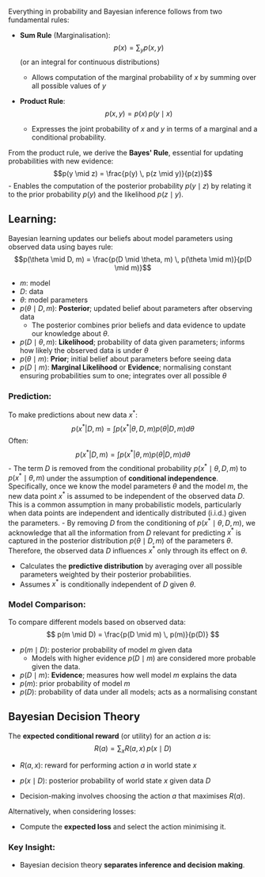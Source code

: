 Everything in probability and Bayesian inference follows from two fundamental rules:

- **Sum Rule** (Marginalisation):$$p(x) = \sum_y p(x, y)$$
	(or an integral for continuous distributions)
	- Allows computation of the marginal probability of $x$ by summing over all possible values of $y$

- **Product Rule**:$$p(x, y) = p(x) \, p(y \mid x)$$
	- Expresses the joint probability of $x$ and $y$ in terms of a marginal and a conditional probability.

From the product rule, we derive the **Bayes' Rule**, essential for updating probabilities with new evidence:$$p(y \mid z) = \frac{p(y) \, p(z \mid y)}{p(z)}$$
	- Enables the computation of the posterior probability $p(y \mid z)$ by relating it to the prior probability $p(y)$ and the likelihood $p(z \mid y)$.

## Learning:
Bayesian learning updates our beliefs about model parameters using observed data using bayes rule:
$$p(\theta \mid D, m) = \frac{p(D \mid \theta, m) \, p(\theta \mid m)}{p(D \mid m)}$$
- $m$: model
- $D$: data
- $\theta$: model parameters
- $p(\theta \mid D, m)$: **Posterior**; updated belief about parameters after observing data
	- The posterior combines prior beliefs and data evidence to update our knowledge about $\theta$.
- $p(D \mid \theta, m)$: **Likelihood**; probability of data given parameters; informs how likely the observed data is under $\theta$
- $p(\theta \mid m)$: **Prior**; initial belief about parameters before seeing data
- $p(D \mid m)$: **Marginal Likelihood** or **Evidence**; normalising constant ensuring probabilities sum to one; integrates over all possible $\theta$
### Prediction:
To make predictions about new data $x^*$:$$p(x^* | D, m) = \int p(x^* | \theta, D, m) p(\theta | D, m) d\theta$$
  Often:$$p(x^* | D, m) = \int p(x^* | \theta, m) p(\theta | D, m) d\theta$$
	  - The term $D$ is removed from the conditional probability $p(x^* \mid \theta, D, m)$ to $p(x^* \mid \theta, m)$ under the assumption of **conditional independence**. Specifically, once we know the model parameters $\theta$ and the model $m$, the new data point $x^*$ is assumed to be independent of the observed data $D$. This is a common assumption in many probabilistic models, particularly when data points are independent and identically distributed (i.i.d.) given the parameters.
	  - By removing $D$ from the conditioning of $p(x^* \mid \theta, D, m)$, we acknowledge that all the information from $D$ relevant for predicting $x^*$ is captured in the posterior distribution $p(\theta \mid D, m)$ of the parameters $\theta$. Therefore, the observed data $D$ influences $x^*$ only through its effect on $\theta$.


  
- Calculates the **predictive distribution** by averaging over all possible parameters weighted by their posterior probabilities.
- Assumes $x^*$ is conditionally independent of $D$ given $\theta$.

### Model Comparison:
To compare different models based on observed data:
$$
p(m \mid D) = \frac{p(D \mid m) \, p(m)}{p(D)}
$$
- $p(m \mid D)$: posterior probability of model $m$ given data
	- Models with higher evidence $p(D \mid m)$ are considered more probable given the data.
- $p(D \mid m)$: **Evidence**; measures how well model $m$ explains the data
- $p(m)$: prior probability of model $m$
- $p(D)$: probability of data under all models; acts as a normalising constant
## Bayesian Decision Theory

The **expected conditional reward** (or utility) for an action $a$ is:
$$
R(a) = \sum_x R(a, x) \, p(x \mid D)
$$
- $R(a, x)$: reward for performing action $a$ in world state $x$
- $p(x \mid D)$: posterior probability of world state $x$ given data $D$

- Decision-making involves choosing the action $a$ that maximises $R(a)$.

Alternatively, when considering losses:
- Compute the **expected loss** and select the action minimising it.

### Key Insight:
- Bayesian decision theory **separates inference and decision making**.